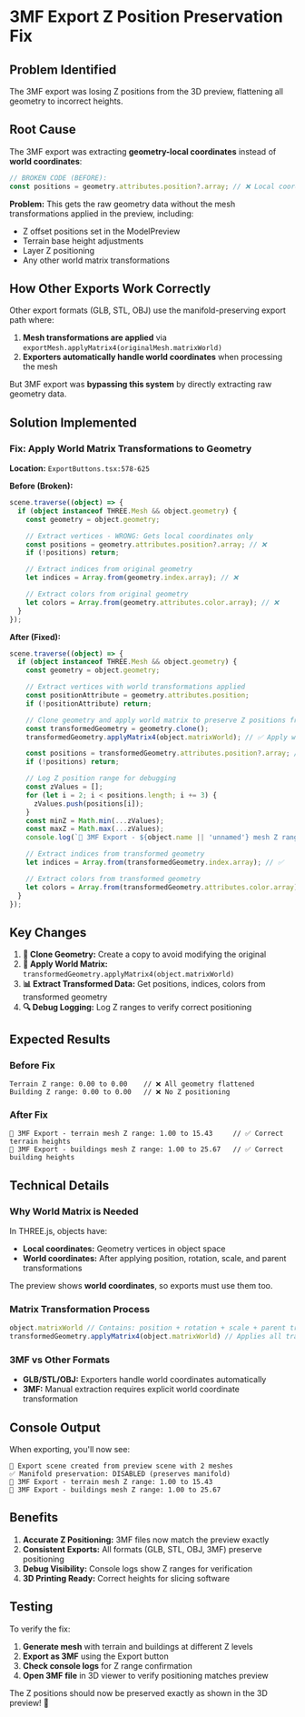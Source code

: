 # 3MF Export Z Position Preservation Fix

## Problem Identified

The 3MF export was losing Z positions from the 3D preview, flattening all geometry to incorrect heights.

## Root Cause

The 3MF export was extracting **geometry-local coordinates** instead of **world coordinates**:

```typescript
// BROKEN CODE (BEFORE):
const positions = geometry.attributes.position?.array; // ❌ Local coordinates only
```

**Problem:** This gets the raw geometry data without the mesh transformations applied in the preview, including:
- Z offset positions set in the ModelPreview
- Terrain base height adjustments
- Layer Z positioning
- Any other world matrix transformations

## How Other Exports Work Correctly

Other export formats (GLB, STL, OBJ) use the manifold-preserving export path where:

1. **Mesh transformations are applied** via `exportMesh.applyMatrix4(originalMesh.matrixWorld)`
2. **Exporters automatically handle world coordinates** when processing the mesh

But 3MF export was **bypassing this system** by directly extracting raw geometry data.

## Solution Implemented

### Fix: Apply World Matrix Transformations to Geometry

**Location:** `ExportButtons.tsx:578-625`

**Before (Broken):**
```typescript
scene.traverse((object) => {
  if (object instanceof THREE.Mesh && object.geometry) {
    const geometry = object.geometry;

    // Extract vertices - WRONG: Gets local coordinates only
    const positions = geometry.attributes.position?.array; // ❌
    if (!positions) return;

    // Extract indices from original geometry
    let indices = Array.from(geometry.index.array); // ❌

    // Extract colors from original geometry
    let colors = Array.from(geometry.attributes.color.array); // ❌
  }
});
```

**After (Fixed):**
```typescript
scene.traverse((object) => {
  if (object instanceof THREE.Mesh && object.geometry) {
    const geometry = object.geometry;

    // Extract vertices with world transformations applied
    const positionAttribute = geometry.attributes.position;
    if (!positionAttribute) return;

    // Clone geometry and apply world matrix to preserve Z positions from preview
    const transformedGeometry = geometry.clone();
    transformedGeometry.applyMatrix4(object.matrixWorld); // ✅ Apply world transformations

    const positions = transformedGeometry.attributes.position?.array; // ✅ World coordinates
    if (!positions) return;

    // Log Z position range for debugging
    const zValues = [];
    for (let i = 2; i < positions.length; i += 3) {
      zValues.push(positions[i]);
    }
    const minZ = Math.min(...zValues);
    const maxZ = Math.max(...zValues);
    console.log(`📐 3MF Export - ${object.name || 'unnamed'} mesh Z range: ${minZ.toFixed(2)} to ${maxZ.toFixed(2)}`);

    // Extract indices from transformed geometry
    let indices = Array.from(transformedGeometry.index.array); // ✅

    // Extract colors from transformed geometry
    let colors = Array.from(transformedGeometry.attributes.color.array); // ✅
  }
});
```

## Key Changes

1. **🔧 Clone Geometry:** Create a copy to avoid modifying the original
2. **🎯 Apply World Matrix:** `transformedGeometry.applyMatrix4(object.matrixWorld)`
3. **📊 Extract Transformed Data:** Get positions, indices, colors from transformed geometry
4. **🔍 Debug Logging:** Log Z ranges to verify correct positioning

## Expected Results

### Before Fix
```
Terrain Z range: 0.00 to 0.00    // ❌ All geometry flattened
Building Z range: 0.00 to 0.00   // ❌ No Z positioning
```

### After Fix
```
📐 3MF Export - terrain mesh Z range: 1.00 to 15.43     // ✅ Correct terrain heights
📐 3MF Export - buildings mesh Z range: 1.00 to 25.67   // ✅ Correct building heights
```

## Technical Details

### Why World Matrix is Needed

In THREE.js, objects have:
- **Local coordinates:** Geometry vertices in object space
- **World coordinates:** After applying position, rotation, scale, and parent transformations

The preview shows **world coordinates**, so exports must use them too.

### Matrix Transformation Process

```typescript
object.matrixWorld // Contains: position + rotation + scale + parent transforms
transformedGeometry.applyMatrix4(object.matrixWorld) // Applies all transformations to vertices
```

### 3MF vs Other Formats

- **GLB/STL/OBJ:** Exporters handle world coordinates automatically
- **3MF:** Manual extraction requires explicit world coordinate transformation

## Console Output

When exporting, you'll now see:
```
🔧 Export scene created from preview scene with 2 meshes
✅ Manifold preservation: DISABLED (preserves manifold)
📐 3MF Export - terrain mesh Z range: 1.00 to 15.43
📐 3MF Export - buildings mesh Z range: 1.00 to 25.67
```

## Benefits

1. **Accurate Z Positioning:** 3MF files now match the preview exactly
2. **Consistent Exports:** All formats (GLB, STL, OBJ, 3MF) preserve positioning
3. **Debug Visibility:** Console logs show Z ranges for verification
4. **3D Printing Ready:** Correct heights for slicing software

## Testing

To verify the fix:

1. **Generate mesh** with terrain and buildings at different Z levels
2. **Export as 3MF** using the Export button
3. **Check console logs** for Z range confirmation
4. **Open 3MF file** in 3D viewer to verify positioning matches preview

The Z positions should now be preserved exactly as shown in the 3D preview! 🚀
